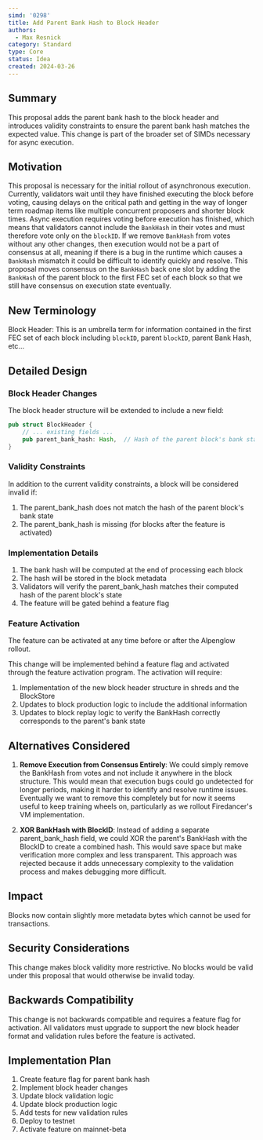 ```yaml
---
simd: '0298'
title: Add Parent Bank Hash to Block Header
authors:
  - Max Resnick
category: Standard
type: Core
status: Idea
created: 2024-03-26
---
```


## Summary

This proposal adds the parent bank hash to the block header and introduces
validity constraints to ensure the parent bank hash matches the expected value.
This change is part of the broader set of SIMDs necessary for async execution.

## Motivation

This proposal is necessary for the initial rollout of asynchronous execution.
Currently, validators wait until they have finished executing the block before
voting, causing delays on the critical path and getting in the way of longer
term roadmap items like multiple concurrent proposers and shorter block times.
Async execution requires voting before execution has finished, which means that
validators cannot include the `BankHash` in their votes and must therefore vote
only on the `blockID`. If we remove `BankHash` from votes without any other
changes, then execution would not be a part of consensus at all, meaning if
there is a bug in the runtime which causes a `BankHash` mismatch it could be
difficult to identify quickly and resolve. This proposal moves consensus on the
`BankHash` back one slot by adding the `BankHash` of the parent block to the
first FEC set of each block so that we still have consensus on execution state
eventually.

## New Terminology

Block Header: This is an umbrella term for information contained in the first
FEC set of each block including `blockID`, parent `blockID`, parent Bank Hash,
etc...

## Detailed Design

### Block Header Changes

The block header structure will be extended to include a new field:

```rust
pub struct BlockHeader {
    // ... existing fields ...
    pub parent_bank_hash: Hash,  // Hash of the parent block's bank state
}
```

### Validity Constraints

In addition to the current validity constraints, a block will be considered
invalid if:

1. The parent_bank_hash does not match the hash of the parent block's bank state
2. The parent_bank_hash is missing (for blocks after the feature is activated)

### Implementation Details

1. The bank hash will be computed at the end of processing each block
2. The hash will be stored in the block metadata
3. Validators will verify the parent_bank_hash matches their computed hash of the
   parent block's state
4. The feature will be gated behind a feature flag

### Feature Activation

The feature can be activated at any time before or after the Alpenglow rollout.

This change will be implemented behind a feature flag and activated through the
feature activation program. The activation will require:

1. Implementation of the new block header structure in shreds and the BlockStore
2. Updates to block production logic to include the additional information
3. Updates to block replay logic to verify the BankHash correctly corresponds to
   the parent's bank state

## Alternatives Considered

1. **Remove Execution from Consensus Entirely**: We could simply remove the
   BankHash from votes and not include it anywhere in the block structure. This
   would mean that execution bugs could go undetected for longer periods,
   making it harder to identify and resolve runtime issues. Eventually we want
   to remove this completely but for now it seems useful to keep training
   wheels on, particularly as we rollout Firedancer's VM implementation.

2. **XOR BankHash with BlockID**: Instead of adding a separate
   parent_bank_hash field, we could XOR the parent's BankHash with the BlockID
   to create a combined hash. This would save space but make verification more
   complex and less transparent. This approach was rejected because it adds
   unnecessary complexity to the validation process and makes debugging more
difficult.

## Impact

Blocks now contain slightly more metadata bytes which cannot be used for
transactions.

## Security Considerations

This change makes block validity more restrictive. No blocks would be valid
under this proposal that would otherwise be invalid today.

## Backwards Compatibility

This change is not backwards compatible and requires a feature flag for
activation. All validators must upgrade to support the new block header format
and validation rules before the feature is activated.

## Implementation Plan

1. Create feature flag for parent bank hash
2. Implement block header changes
3. Update block validation logic
4. Update block production logic
5. Add tests for new validation rules
6. Deploy to testnet
7. Activate feature on mainnet-beta